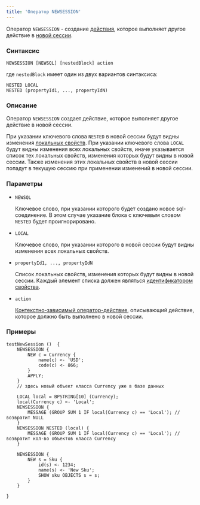 ```yaml
---
title: 'Оператор NEWSESSION'
---
```


Оператор `NEWSESSION` - создание [действия](Actions.md), которое выполняет другое действие в [новой сессии](New_session_NEWSESSION_NESTEDSESSION.md).

### Синтаксис

    NEWSESSION [NEWSQL] [nestedBlock] action 

где `nestedBlock` имеет один из двух вариантов синтаксиса:

    NESTED LOCAL
    NESTED (propertyId1, ..., propertyIdN)

### Описание

Оператор `NEWSESSION` создает действие, которое выполняет другое действие в новой сессии.

При указании ключевого слова `NESTED` в новой сессии будут видны изменения [локальных свойств](Data_properties_DATA.md#local). При указании ключевого слова `LOCAL` будут видны изменения всех локальных свойств, иначе указывается список тех локальных свойств, изменения которых будут видны в новой сессии. Также изменения этих локальных свойств в новой сессии попадут в текущую сессию при применении изменений в новой сессии.

### Параметры

- `NEWSQL`

    Ключевое слово, при указании которого будет создано новое sql-соединение. В этом случае указание блока с ключевым словом `NESTED` будет проигнорировано.

- `LOCAL`

    Ключевое слово, при указании которого в новой сессии будут видны изменения всех локальных свойств.

- `propertyId1, ..., propertyIdN`

    Список локальных свойств, изменения которых будут видны в новой сессии. Каждый элемент списка должен являться [идентификатором свойства](IDs.md#propertyid-broken).

- `action`

    [Контекстно-зависимый оператор-действие](Action_operators.md#contextdependent), описывающий действие, которое должно быть выполнено в новой сессии.

### Примеры

```lsf
testNewSession ()  {
    NEWSESSION {
        NEW c = Currency {
            name(c) <- 'USD';
            code(c) <- 866;
        }
        APPLY;
    }
    // здесь новый объект класса Currency уже в базе данных

    LOCAL local = BPSTRING[10] (Currency);
    local(Currency c) <- 'Local';
    NEWSESSION {
        MESSAGE (GROUP SUM 1 IF local(Currency c) == 'Local'); // возвратит NULL
    }
    NEWSESSION NESTED (local) {
        MESSAGE (GROUP SUM 1 IF local(Currency c) == 'Local'); // возвратит кол-во объектов класса Currency
    }

    NEWSESSION {
        NEW s = Sku {
            id(s) <- 1234;
            name(s) <- 'New Sku';
            SHOW sku OBJECTS s = s;
        }
    }

}
```
